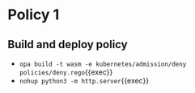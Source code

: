 # Policy 1

## Build and deploy policy
- `opa build -t wasm -e kubernetes/admission/deny policies/deny.rego`{{exec}}
- `nohup python3 -m http.server`{{exec}}